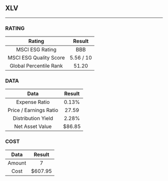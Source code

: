 ## XLV
----
### RATING

|Rating|Result|
|:----:|:---:|
|MSCI ESG Rating|BBB|
|MSCI ESG Quality Score|5.56 / 10|
|Global Percentile Rank|51.20|

### DATA

|Data|Result|
|:----:|:---:|
|Expense Ratio|0.13%|
|Price / Earnings Ratio|27.59|
|Distribution Yield|2.28%|
|Net Asset Value|$86.85|

### COST

|Data|Result|
|:----:|:---:|
|Amount|7|
|Cost|$607.95|
